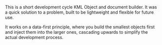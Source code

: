 This is a short development cycle KML Object and document builder. It was a quick solution to a problem, built to be lightweight and flexible for future use.

It works on a data-first principle, where you build the smallest objects first and inject them into the larger ones, cascading upwards to simplify the actual development process.
